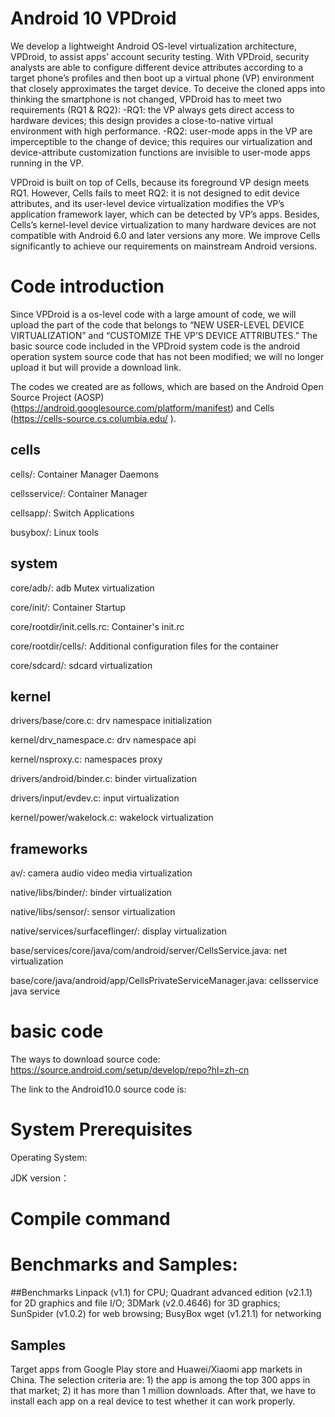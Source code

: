 # Android 10 VPDroid

We develop a lightweight Android OS-level virtualization architecture, VPDroid, to assist apps’ account security testing. With VPDroid, security analysts are able to configure different device attributes according to a target phone’s profiles and then boot up a virtual phone (VP) environment that closely approximates the target device. To deceive the cloned apps into thinking the smartphone is not changed, VPDroid has to meet two requirements (RQ1 & RQ2):
-RQ1: the VP always gets direct access to hardware devices; this design provides a close-to-native virtual
environment with high performance.
-RQ2: user-mode apps in the VP are imperceptible to the change of device; this requires our virtualization and
device-attribute customization functions are invisible to user-mode apps running in the VP.

VPDroid is built on top of Cells, because its foreground VP design meets RQ1. However, Cells fails to meet RQ2: it is not designed to edit device attributes, and its user-level device virtualization modifies the VP’s application framework layer, which can be detected by VP’s apps. Besides, Cells’s kernel-level device virtualization to many hardware devices are not compatible with Android 6.0 and later versions any more. We improve Cells significantly to achieve our requirements on mainstream Android versions.

# Code introduction
Since VPDroid is a os-level code with a large amount of code, we will upload the part of the code that belongs to “NEW USER-LEVEL DEVICE VIRTUALIZATION” and “CUSTOMIZE THE VP’S DEVICE ATTRIBUTES.”  The basic source code included in the VPDroid system code is the android operation system source code that has not been modified; we will no longer upload it but will provide a download link.

The codes we created are as follows, which are based on the Android Open Source Project (AOSP) (https://android.googlesource.com/platform/manifest) and Cells (https://cells-source.cs.columbia.edu/ ).

## cells
  cells/: Container Manager Daemons
    
  cellsservice/: Container Manager

  cellsapp/: Switch Applications

  busybox/: Linux tools

## system
  core/adb/: adb Mutex virtualization

  core/init/: Container Startup

  core/rootdir/init.cells.rc: Container's init.rc

  core/rootdir/cells/: Additional configuration files for the container

  core/sdcard/: sdcard virtualization

## kernel
  drivers/base/core.c: drv namespace initialization

  kernel/drv_namespace.c: drv namespace api

  kernel/nsproxy.c: namespaces proxy

  drivers/android/binder.c: binder virtualization

  drivers/input/evdev.c: input virtualization

  kernel/power/wakelock.c: wakelock virtualization

## frameworks
  av/: camera audio video media virtualization

  native/libs/binder/: binder virtualization

  native/libs/sensor/: sensor virtualization

  native/services/surfaceflinger/: display virtualization

  base/services/core/java/com/android/server/CellsService.java: net virtualization

  base/core/java/android/app/CellsPrivateServiceManager.java: cellsservice java service
# basic code 
The ways to download source code:  https://source.android.com/setup/develop/repo?hl=zh-cn

The link to the Android10.0 source code is:  

# System Prerequisites

Operating System: 

JDK version：

# Compile command

# Benchmarks and Samples:

##Benchmarks 
 Linpack (v1.1) for CPU; 
Quadrant advanced edition (v2.1.1) for 2D graphics and file I/O; 
3DMark (v2.0.4646) for 3D graphics;
SunSpider (v1.0.2) for web browsing;
BusyBox wget (v1.21.1) for networking

## Samples

Target apps from Google Play store and Huawei/Xiaomi app markets in China. The selection criteria are: 1) the app is among the top 300 apps in that market; 2) it has more than 1 million downloads. After that, we have to install each app on a real device to test whether it can work properly. 
